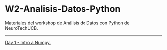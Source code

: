 # W2-Analisis-Datos-Python
Materiales del workshop de Análisis de Datos con Python de NeuroTechUCB.
 ***
[Day 1 - Intro a Numpy.](https://github.com/ntxucb/W2-Introduccion-Data-Science/blob/main/D1_Analisis_de_Datos_Python_NTXUCB_2022.ipynb) <br>
